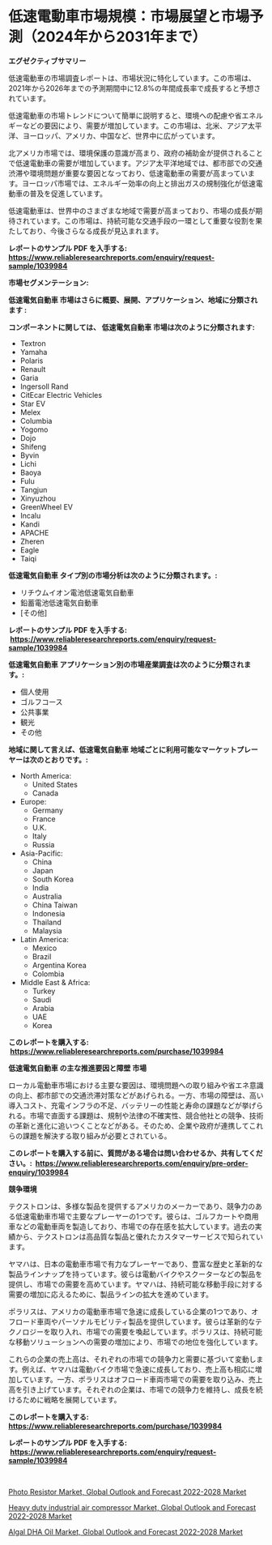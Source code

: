 <p><h1>低速電動車市場規模：市場展望と市場予測（2024年から2031年まで）</h1></p><p><strong>エグゼクティブサマリー</strong></p>
<p><p>低速電動車の市場調査レポートは、市場状況に特化しています。この市場は、2021年から2026年までの予測期間中に12.8%の年間成長率で成長すると予想されています。</p><p>低速電動車の市場トレンドについて簡単に説明すると、環境への配慮や省エネルギーなどの要因により、需要が増加しています。この市場は、北米、アジア太平洋、ヨーロッパ、アメリカ、中国など、世界中に広がっています。</p><p>北アメリカ市場では、環境保護の意識が高まり、政府の補助金が提供されることで低速電動車の需要が増加しています。アジア太平洋地域では、都市部での交通渋滞や環境問題が重要な要因となっており、低速電動車の需要が高まっています。ヨーロッパ市場では、エネルギー効率の向上と排出ガスの規制強化が低速電動車の普及を促進しています。</p><p>低速電動車は、世界中のさまざまな地域で需要が高まっており、市場の成長が期待されています。この市場は、持続可能な交通手段の一環として重要な役割を果たしており、今後さらなる成長が見込まれます。</p></p>
<p><strong>レポートのサンプル PDF を入手する: <a href="https://www.reliableresearchreports.com/enquiry/request-sample/1039984">https://www.reliableresearchreports.com/enquiry/request-sample/1039984</a></strong></p>
<p><strong>市場セグメンテーション:</strong></p>
<p><strong> 低速電気自動車 市場はさらに概要、展開、アプリケーション、地域に分類されます :</strong></p>
<p><strong>コンポーネントに関しては、 低速電気自動車 市場は次のように分類されます: &nbsp;</strong></p>
<p><ul><li>Textron</li><li>Yamaha</li><li>Polaris</li><li>Renault</li><li>Garia</li><li>Ingersoll Rand</li><li>CitEcar Electric Vehicles</li><li>Star EV</li><li>Melex</li><li>Columbia</li><li>Yogomo</li><li>Dojo</li><li>Shifeng</li><li>Byvin</li><li>Lichi</li><li>Baoya</li><li>Fulu</li><li>Tangjun</li><li>Xinyuzhou</li><li>GreenWheel EV</li><li>Incalu</li><li>Kandi</li><li>APACHE</li><li>Zheren</li><li>Eagle</li><li>Taiqi</li></ul></p>
<p><strong> 低速電気自動車 タイプ別の市場分析は次のように分類されます。:</strong></p>
<p><ul><li>リチウムイオン電池低速電気自動車</li><li>鉛蓄電池低速電気自動車</li><li>[その他]</li></ul></p>
<p><strong>レポートのサンプル PDF を入手する: &nbsp;<a href="https://www.reliableresearchreports.com/enquiry/request-sample/1039984">https://www.reliableresearchreports.com/enquiry/request-sample/1039984</a></strong></p>
<p><strong> 低速電気自動車 アプリケーション別の市場産業調査は次のように分類されます。:</strong></p>
<p><ul><li>個人使用</li><li>ゴルフコース</li><li>公共事業</li><li>観光</li><li>その他</li></ul></p>
<p><strong>地域に関して言えば、低速電気自動車 地域ごとに利用可能なマーケットプレーヤーは次のとおりです。:</strong></p>
<p><ul>
    <li>
        North America:
        <ul>
            <li>United States</li>
            <li>Canada</li>
        </ul>
    </li>
    <li>
        Europe:
        <ul>
            <li>Germany</li>
            <li>France</li>
            <li>U.K.</li>
            <li>Italy</li>
            <li>Russia</li>
        </ul>
    </li>
    <li>
        Asia-Pacific:
        <ul>
            <li>China</li>
            <li>Japan</li>
            <li>South Korea</li>
            <li>India</li>
            <li>Australia</li>
            <li>China Taiwan</li>
            <li>Indonesia</li>
            <li>Thailand</li>
            <li>Malaysia</li>
        </ul>
    </li>
    <li>
        Latin America:
        <ul>
            <li>Mexico</li>
            <li>Brazil</li>
            <li>Argentina Korea</li>
            <li>Colombia</li>
        </ul>
    </li>
    <li>
        Middle East & Africa:
        <ul>
            <li>Turkey</li>
            <li>Saudi</li>
            <li>Arabia</li>
            <li>UAE</li>
            <li>Korea</li>
        </ul>
    </li>
    </ul></p>
<p><strong>このレポートを購入する: &nbsp;<a href="https://www.reliableresearchreports.com/purchase/1039984">https://www.reliableresearchreports.com/purchase/1039984</a></strong></p>
<p><strong>低速電気自動車 の主な推進要因と障壁 市場</strong></p>
<p><p>ローカル電動車市場における主要な要因は、環境問題への取り組みや省エネ意識の向上、都市部での交通渋滞対策などがあげられる。一方、市場の障壁は、高い導入コスト、充電インフラの不足、バッテリーの性能と寿命の課題などが挙げられる。市場で直面する課題は、規制や法律の不確実性、競合他社との競争、技術の革新と進化に追いつくことなどがある。そのため、企業や政府が連携してこれらの課題を解決する取り組みが必要とされている。</p></p>
<p><strong>このレポートを購入する前に、質問がある場合は問い合わせるか、共有してください。:&nbsp; <a href="https://www.reliableresearchreports.com/enquiry/pre-order-enquiry/1039984">https://www.reliableresearchreports.com/enquiry/pre-order-enquiry/1039984</a></strong></p>
<p><strong>競争環境</strong></p>
<p><p>テクストロンは、多様な製品を提供するアメリカのメーカーであり、競争力のある低速電動車市場で主要なプレーヤーの1つです。彼らは、ゴルフカートや商用車などの電動車両を製造しており、市場での存在感を拡大しています。過去の実績から、テクストロンは高品質な製品と優れたカスタマーサービスで知られています。</p><p>ヤマハは、日本の電動車市場で有力なプレーヤーであり、豊富な歴史と革新的な製品ラインナップを持っています。彼らは電動バイクやスクーターなどの製品を提供し、市場での需要を高めています。ヤマハは、持続可能な移動手段に対する需要の増加に応えるために、製品ラインの拡大を進めています。</p><p>ポラリスは、アメリカの電動車市場で急速に成長している企業の1つであり、オフロード車両やパーソナルモビリティ製品を提供しています。彼らは革新的なテクノロジーを取り入れ、市場での需要を喚起しています。ポラリスは、持続可能な移動ソリューションへの需要の増加により、市場での地位を強化しています。</p><p>これらの企業の売上高は、それぞれの市場での競争力と需要に基づいて変動します。例えば、ヤマハは電動バイク市場で急速に成長しており、売上高も相応に増加しています。一方、ポラリスはオフロード車両市場での需要を取り込み、売上高を引き上げています。それぞれの企業は、市場での競争力を維持し、成長を続けるために戦略を展開しています。</p></p>
<p><strong>このレポートを購入する: &nbsp; <a href="https://www.reliableresearchreports.com/purchase/1039984">https://www.reliableresearchreports.com/purchase/1039984</a></strong></p>
<p><strong>レポートのサンプル PDF を入手する: &nbsp;<a href="https://www.reliableresearchreports.com/enquiry/request-sample/1039984">https://www.reliableresearchreports.com/enquiry/request-sample/1039984</a></strong><strong></strong></p>
<p>&nbsp;</p>
<p><p><a href="https://view.publitas.com/reportprime-1/photo-resistor-market-global-outlook-and-forecast-2022-2028-market-challenges-opportunities-and-growth-drivers-and-major-market-players-forecasted-for-period-from-2023-2030/">Photo Resistor Market, Global Outlook and Forecast 2022-2028 Market</a></p><p><a href="https://view.publitas.com/reportprime-1/heavy-duty-industrial-air-compressor-market-global-outlook-and-forecast-2022-2028-market-size-growth-and-forecast-from-2023-2030/">Heavy duty industrial air compressor Market, Global Outlook and Forecast 2022-2028 Market</a></p><p><a href="https://view.publitas.com/reportprime-1/algal-dha-oil-market-global-outlook-and-forecast-2022-2028-market-size-market-share-and-global-market-analysis-report-2023-2030/">Algal DHA Oil Market, Global Outlook and Forecast 2022-2028 Market</a></p></p>